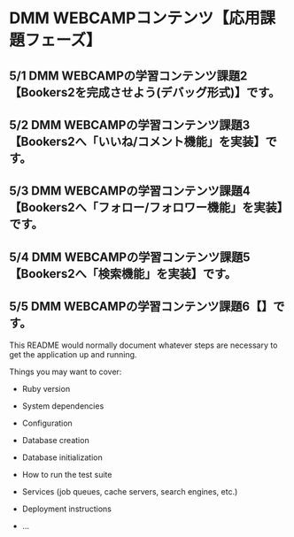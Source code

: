 # DMM WEBCAMPコンテンツ【応用課題フェーズ】
## 5/1 DMM WEBCAMPの学習コンテンツ課題2【Bookers2を完成させよう(デバッグ形式)】です。
## 5/2 DMM WEBCAMPの学習コンテンツ課題3【Bookers2へ「いいね/コメント機能」を実装】です。
## 5/3 DMM WEBCAMPの学習コンテンツ課題4【Bookers2へ「フォロー/フォロワー機能」を実装】です。
## 5/4 DMM WEBCAMPの学習コンテンツ課題5【Bookers2へ「検索機能」を実装】です。
## 5/5 DMM WEBCAMPの学習コンテンツ課題6【】です。

This README would normally document whatever steps are necessary to get the
application up and running.

Things you may want to cover:

* Ruby version

* System dependencies

* Configuration

* Database creation

* Database initialization

* How to run the test suite

* Services (job queues, cache servers, search engines, etc.)

* Deployment instructions

* ...
